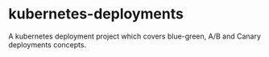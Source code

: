 # kubernetes-deployments
A kubernetes deployment project which covers blue-green, A/B and Canary deployments concepts.

